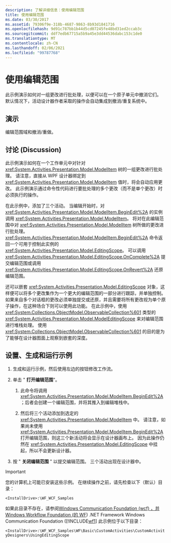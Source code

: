 ```yaml
---
description: 了解详细信息：使用编辑范围
title: 使用编辑范围
ms.date: 03/30/2017
ms.assetid: 79306f9e-318b-4687-9863-8b93d1841716
ms.openlocfilehash: 9d91c787bb1b44d5cd07245fe48bd31ed2ccab3c
ms.sourcegitcommit: ddf7edb67715a5b9a45e3dd44536dabc153c1de0
ms.translationtype: MT
ms.contentlocale: zh-CN
ms.lasthandoff: 02/06/2021
ms.locfileid: "99787768"
---
```

# <a name="using-editing-scope"></a>使用编辑范围

此示例演示如何对一组更改进行批处理，以便可以在一个原子单元中撤消它们。 默认情况下，活动设计器作者采取的操作会自动集成到撤消/重复系统中。  
  
## <a name="demonstrates"></a>演示  

 编辑范围域和撤消/重做。  
  
## <a name="discussion"></a>讨论 (Discussion)  

 此示例演示如何在一个工作单元中对针对 <xref:System.Activities.Presentation.Model.ModelItem> 树的一组更改进行批处理。 请注意，直接从 WPF 设计器绑定到 <xref:System.Activities.Presentation.Model.ModelItem> 值时，将会自动应用更改。 此示例演示通过命令性代码进行要批处理的多个更改（而不是单个更改）时必须执行的操作。  
  
 在此示例中，添加了三个活动。 当编辑开始时，对 <xref:System.Activities.Presentation.Model.ModelItem.BeginEdit%2A> 的实例调用 <xref:System.Activities.Presentation.Model.ModelItem>。  将对在此编辑范围中对 <xref:System.Activities.Presentation.Model.ModelItem> 树所做的更改进行批处理。 <xref:System.Activities.Presentation.Model.ModelItem.BeginEdit%2A> 命令返回一个可用于控制此实例的 <xref:System.Activities.Presentation.Model.EditingScope>。 可以调用 <xref:System.Activities.Presentation.Model.EditingScope.OnComplete%2A> 提交编辑范围或调用 <xref:System.Activities.Presentation.Model.EditingScope.OnRevert%2A> 还原编辑范围。  
  
 还可以嵌套 <xref:System.Activities.Presentation.Model.EditingScope> 对象，这样便可以将多个更改集作为一个更大的编辑范围的一部分进行跟踪，并单独控制。 如果来自多个对话框的更改必须单独提交或还原，并且需要将所有更改视为单个原子操作，在这种场合下则可以使用此功能。 在此示例中，使用 <xref:System.Collections.ObjectModel.ObservableCollection%601> 类型的 <xref:System.Activities.Presentation.Model.ModelEditingScope> 来对编辑范围进行堆栈处理。 使用 <xref:System.Collections.ObjectModel.ObservableCollection%601> 的目的是为了能够在设计器图面上观察到嵌套的深度。  
  
## <a name="to-set-up-build-and-run-the-sample"></a>设置、生成和运行示例  
  
1. 生成和运行示例，然后使用左边的按钮修改工作流。  
  
2. 单击 " **打开编辑范围**"。  
  
    1. 此命令将调用 <xref:System.Activities.Presentation.Model.ModelItem.BeginEdit%2A>；后者会创建一个编辑范围，并将其推入到编辑堆栈中。  
  
    2. 然后将三个活动添加到选定的 <xref:System.Activities.Presentation.Model.ModelItem> 中。 请注意，如果尚未使用 <xref:System.Activities.Presentation.Model.ModelItem.BeginEdit%2A> 打开编辑范围，则这三个新活动将会显示在设计器画布上。 因为此操作仍然在 <xref:System.Activities.Presentation.Model.EditingScope> 中挂起，所以不会更新设计器。  
  
3. 按 " **关闭编辑范围** " 以提交编辑范围。 三个活动出现在设计器中。  
  
> [!IMPORTANT]
> 您的计算机上可能已安装这些示例。 在继续操作之前，请先检查以下（默认）目录：  
>
> `<InstallDrive>:\WF_WCF_Samples`  
>
> 如果此目录不存在，请参阅[Windows Communication Foundation (wcf) ，并 Windows Workflow Foundation (的 WF](https://www.microsoft.com/download/details.aspx?id=21459)) .NET Framework Windows Communication Foundation ([!INCLUDE[wf1](../../../../includes/wf1-md.md)] 此示例位于以下目录：  
>
> `<InstallDrive>:\WF_WCF_Samples\WF\Basic\CustomActivities\CustomActivityDesigners\UsingEditingScope`
